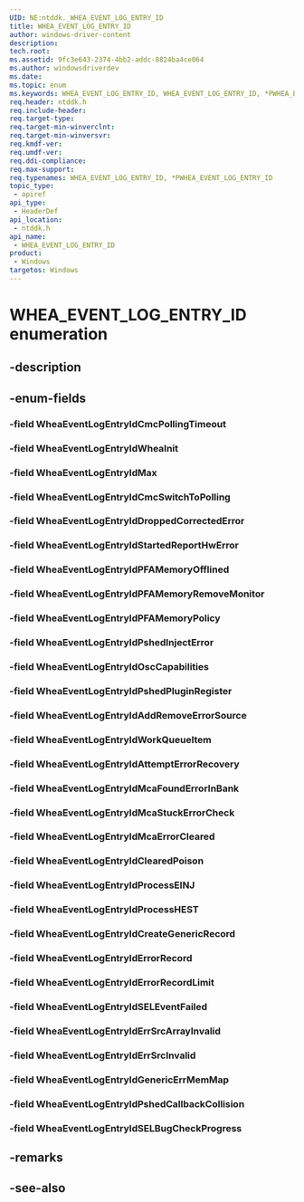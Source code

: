```yaml
---
UID: NE:ntddk._WHEA_EVENT_LOG_ENTRY_ID
title: WHEA_EVENT_LOG_ENTRY_ID
author: windows-driver-content
description: 
tech.root:
ms.assetid: 9fc3e643-2374-4bb2-addc-8824ba4ce064
ms.author: windowsdriverdev
ms.date: 
ms.topic: enum
ms.keywords: WHEA_EVENT_LOG_ENTRY_ID, WHEA_EVENT_LOG_ENTRY_ID, *PWHEA_EVENT_LOG_ENTRY_ID, 
req.header: ntddk.h
req.include-header:
req.target-type:
req.target-min-winverclnt:
req.target-min-winversvr:
req.kmdf-ver:
req.umdf-ver:
req.ddi-compliance:
req.max-support:
req.typenames: WHEA_EVENT_LOG_ENTRY_ID, *PWHEA_EVENT_LOG_ENTRY_ID
topic_type: 
 - apiref
api_type: 
 - HeaderDef
api_location: 
 - ntddk.h
api_name: 
 - WHEA_EVENT_LOG_ENTRY_ID
product: 
 - Windows
targetos: Windows
---
```


# WHEA_EVENT_LOG_ENTRY_ID enumeration

## -description



## -enum-fields

### -field WheaEventLogEntryIdCmcPollingTimeout 
### -field WheaEventLogEntryIdWheaInit 
### -field WheaEventLogEntryIdMax 
### -field WheaEventLogEntryIdCmcSwitchToPolling
### -field WheaEventLogEntryIdDroppedCorrectedError
### -field WheaEventLogEntryIdStartedReportHwError
### -field WheaEventLogEntryIdPFAMemoryOfflined
### -field WheaEventLogEntryIdPFAMemoryRemoveMonitor
### -field WheaEventLogEntryIdPFAMemoryPolicy
### -field WheaEventLogEntryIdPshedInjectError
### -field WheaEventLogEntryIdOscCapabilities
### -field WheaEventLogEntryIdPshedPluginRegister
### -field WheaEventLogEntryIdAddRemoveErrorSource
### -field WheaEventLogEntryIdWorkQueueItem
### -field WheaEventLogEntryIdAttemptErrorRecovery
### -field WheaEventLogEntryIdMcaFoundErrorInBank
### -field WheaEventLogEntryIdMcaStuckErrorCheck
### -field WheaEventLogEntryIdMcaErrorCleared
### -field WheaEventLogEntryIdClearedPoison
### -field WheaEventLogEntryIdProcessEINJ
### -field WheaEventLogEntryIdProcessHEST
### -field WheaEventLogEntryIdCreateGenericRecord
### -field WheaEventLogEntryIdErrorRecord
### -field WheaEventLogEntryIdErrorRecordLimit
### -field WheaEventLogEntryIdSELEventFailed
### -field WheaEventLogEntryIdErrSrcArrayInvalid
### -field WheaEventLogEntryIdErrSrcInvalid
### -field WheaEventLogEntryIdGenericErrMemMap
### -field WheaEventLogEntryIdPshedCallbackCollision
### -field WheaEventLogEntryIdSELBugCheckProgress

## -remarks

## -see-also